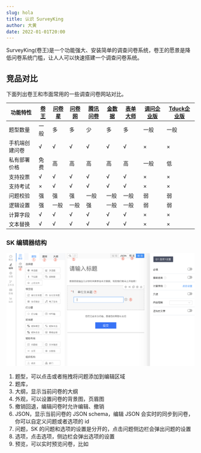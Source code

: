 ```yaml
---
slug: hola
title: 认识 SurveyKing
author: 大黄
date: 2022-01-01T20:00
---
```

SurveyKing(卷王)是一个功能强大、安装简单的调查问卷系统，卷王的愿景是降低问卷系统门槛，让人人可以快速搭建一个调查问卷系统。

## 竞品对比

下面列出卷王和市面常用的一些调查问卷网站对比。

| 功能特性       | [卷王](https://surveyking.cn) | [问卷星](https://www.wjx.cn/) | [问卷网](https://www.wenjuan.com/) | [腾讯问卷](https://wj.qq.com) | [金数据](https://jinshuju.net/) | [表单大师](https://jsform.com) | [调问企业版](https://ent.surveyform.cn/) | [Tduck企业版](https://pro.tduckapp.com/) |
| -------------- | -------------------------- | -------------------------- | ------------------------------- | -------------------------- | ---------------------------- | ------------------- | ----------- | ------------------------------------- |
| 题型数量       | 一般                       | 多                         | 多                              | 少                         | 多                           | 多                  | 一般        | 一般                                  |
| 手机端创建问卷 | √                         | √                         | √                              | √                         | √                           | √                  | ×          | ×                                    |
| 私有部署价格   | 免费                       | 高                         | 高                              | 高                         | 高                           | 高                  | 一般        | 低                                    |
| 支持投票       | √                         | √                         | √                              | √                         | √                           | √                  | ×          | ×                                    |
| 支持考试       | ×                         | √                         | √                              | √                         | √                           | √                  | ×          | ×                                    |
| 问题校验       | 强                         | 强                         | 强                              | 一般                       | 一般                         | 一般                | 弱          | 弱                                    |
| 逻辑设置       | 强                         | 一般                       | 一般                            | 强                         | 一般                         | 一般                | 弱          | 弱                                    |
| 计算字段       | √                         | √                         | √                              | √                         | √                           | √                  | ×          | ×                                    |
| 文本替换       | √                         | √                         | √                              | √                         | √                           | √                  | ×          | ×                                    |

### SK 编辑器结构

![editor-structure](../static/img/editor-structure.png)

1. 题型，可以点击或者拖拽将问题添加到编辑区域
2. 题库，
3. 大纲，显示当前问卷的大纲
4. 外观，可以设置问卷的背景图，页眉图
5. 撤销回退，编辑问卷时允许编辑、撤销
6. JSON，显示当前问卷的 JSON schema，编辑 JSON 会实时的同步到问卷，你可以自定义问题或者选项的 id
7. 问题，SK 的问题和选项的设置是分开的，点击问题侧边栏会弹出问题的设置
8. 选项，点击选项，侧边栏会弹出选项的设置
9. 预览，可以实时预览问卷，比如
